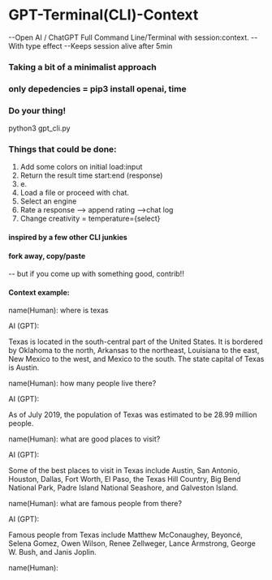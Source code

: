 # GPT-Terminal(CLI)-Context
--Open AI / ChatGPT Full Command Line/Terminal with session:context.
--With type effect
--Keeps session alive after 5min

### Taking a bit of a minimalist approach

### only depedencies = pip3 install openai, time

### Do your thing!
python3 gpt_cli.py

### Things that could be done:
1. Add some colors on initial load:input
2. Return the result time start:end (response)
3. e.
4. Load a file or proceed with chat.
5. Select an engine
6. Rate a response --> append rating -->chat log
7. Change creativity = temperature={select}

#### inspired by a few other CLI junkies

#### fork away, copy/paste
-- but if you come up with something good, contrib!!


#### Context example:
name(Human): where is texas

AI (GPT): 

Texas is located in the south-central part of the United States. It is bordered by Oklahoma to the north, Arkansas to the northeast, Louisiana to the east, New Mexico to the west, and Mexico to the south. The state capital of Texas is Austin.

name(Human): how many people live there?

AI (GPT): 

As of July 2019, the population of Texas was estimated to be 28.99 million people.

name(Human): what are good places to visit?

AI (GPT): 

Some of the best places to visit in Texas include Austin, San Antonio, Houston, Dallas, Fort Worth, El Paso, the Texas Hill Country, Big Bend National Park, Padre Island National Seashore, and Galveston Island.

name(Human): what are famous people from there?

AI (GPT): 

Famous people from Texas include Matthew McConaughey, Beyoncé, Selena Gomez, Owen Wilson, Renee Zellweger, Lance Armstrong, George W. Bush, and Janis Joplin.

name(Human): 
